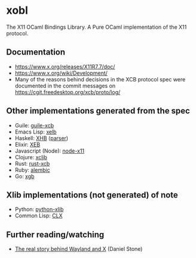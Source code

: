 # xobl

The X11 OCaml Bindings Library. A Pure OCaml implementation of the X11 protocol.

## Documentation

- https://www.x.org/releases/X11R7.7/doc/
- https://www.x.org/wiki/Development/
- Many of the reasons behind decisions in the XCB protocol spec were documented in the commit messages on https://cgit.freedesktop.org/xcb/proto/log/

## Other implementations generated from the spec

- Guile: [guile-xcb](https://github.com/mwitmer/guile-xcb)
- Emacs Lisp: [xelb](https://github.com/ch11ng/xelb)
- Haskell: [XHB](https://github.com/aslatter/xhb) ([parser](https://github.com/aslatter/xcb-types))
- Elixir: [XEB](https://github.com/chrys-h/XEB)
- Javascript (Node): [node-x11](https://github.com/sidorares/node-x11)
- Clojure: [xcljb](https://github.com/geremih/xcljb)
- Rust: [rust-xcb](https://github.com/sstewartgallus/rust-xcb)
- Ruby: [alembic](https://github.com/nbaum/alembic)
- Go: [xgb](https://github.com/BurntSushi/xgb)

## Xlib implementations (not generated) of note

- Python: [python-xlib](https://github.com/python-xlib/python-xlib)
- Common Lisp: [CLX](https://github.com/sharplispers/clx)

## Further reading/watching

- [The real story behind Wayland and X](https://www.youtube.com/watch?v=GWQh_DmDLKQ) (Daniel Stone)
